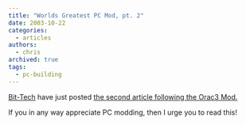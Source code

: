 ```yaml
---
title: "Worlds Greatest PC Mod, pt. 2"
date: 2003-10-22
categories:
  - articles
authors:
  - chris
archived: true
tags:
  - pc-building
---
```


[Bit-Tech](http://www.bit-tech.net/ "Bit-Tech") have just posted [the second article following the Orac3 Mod.](http://bit-tech.net/article/116/ "Part 2 of the Orac3 Mod article")

If you in any way appreciate PC modding, then I urge you to read this!
